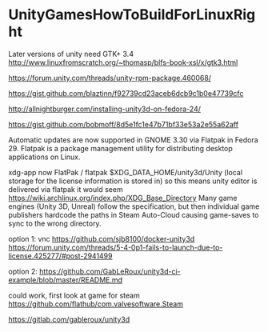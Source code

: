 # UnityGamesHowToBuildForLinuxRight

Later versions of unity need GTK+ 3.4
http://www.linuxfromscratch.org/~thomasp/blfs-book-xsl/x/gtk3.html

https://forum.unity.com/threads/unity-rpm-package.460068/

https://gist.github.com/blaztinn/f92739cd23aceb6dcb9c1b0e47739cfc


http://allnightburger.com/installing-unity3d-on-fedora-24/

https://gist.github.com/bobmoff/8d5e1fc1e47b71bf33e53a2e55a62aff

Automatic updates are now supported in GNOME 3.30 via Flatpak in Fedora 29. Flatpak is a package management utility for distributing desktop applications on Linux.





xdg-app
now FlatPak / flatpak
$XDG_DATA_HOME/unity3d/Unity (local storage for the license information is stored in)
so this means unity editor is delivered via flatpak it would seem
https://wiki.archlinux.org/index.php/XDG_Base_Directory
 	Many game engines (Unity 3D, Unreal) follow the specification, but then individual game publishers hardcode the paths in Steam Auto-Cloud causing game-saves to sync to the wrong directory. 


option 1: vnc
https://github.com/sjb8100/docker-unity3d
https://forum.unity.com/threads/5-4-0p1-fails-to-launch-due-to-license.425277/#post-2941499

option 2:
https://github.com/GabLeRoux/unity3d-ci-example/blob/master/README.md



could work, first look at game for steam
https://github.com/flathub/com.valvesoftware.Steam


https://gitlab.com/gableroux/unity3d




